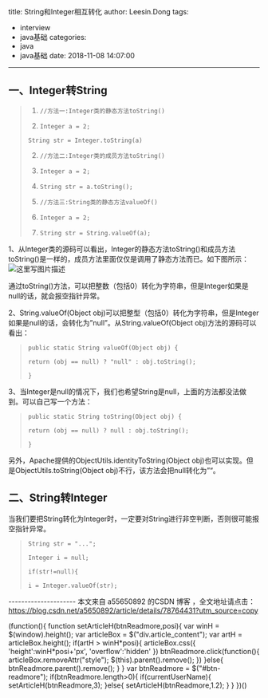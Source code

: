 title: String和Integer相互转化
author: Leesin.Dong
tags:
  - interview
  - java基础
categories:
  - java
  - java基础
date: 2018-11-08 14:07:00
---
一、Integer转String
----------------

> 1.  `//方法一:Integer类的静态方法toString()`
>     
> 2.  `Integer a = 2;`
>     
> 
> `String str = Integer.toString(a)`
> 
> 2.  `//方法二:Integer类的成员方法toString()`
>     
> 3.  `Integer a = 2;`
>     
> 4.  `String str = a.toString();`
>     
> 
> 6.  `//方法三:String类的静态方法valueOf()`
>     
> 7.  `Integer a = 2;`
>     
> 8.  `String str = String.valueOf(a);`
>     

1、从Integer类的源码可以看出，Integer的静态方法toString()和成员方法toString()是一样的，成员方法里面仅仅是调用了静态方法而已。如下图所示：   
![这里写图片描述](https://img-blog.csdn.net/20160314164912182)

通过toString()方法，可以把整数（包括0）转化为字符串，但是Integer如果是null的话，就会报空指针异常。

2、String.valueOf(Object obj)可以把整型（包括0）转化为字符串，但是Integer如果是null的话，会转化为”null”。从String.valueOf(Object obj)方法的源码可以看出：

> `public static String valueOf(Object obj) {`
> 
> `return (obj == null) ? "null" : obj.toString();`
> 
> `}`

3、当Integer是null的情况下，我们也希望String是null，上面的方法都没法做到。可以自己写一个方法：

> `public static String toString(Object obj) {`
> 
> `return (obj == null) ? null : obj.toString();`
> 
> `}`

另外，Apache提供的ObjectUtils.identityToString(Object obj)也可以实现。但是ObjectUtils.toString(Object obj)不行，该方法会把null转化为”“。

二、String转Integer
----------------

当我们要把String转化为Integer时，一定要对String进行非空判断，否则很可能报空指针异常。

> `String str = "...";`
> 
> `Integer i = null;`
> 
> `if(str!=null){`
> 
> `i = Integer.valueOf(str);`

\-\-\-\-\-\-\-\-\-\-\-\-\-\-\-\-\-\-\-\-\- 本文来自 a55650892 的CSDN 博客 ，全文地址请点击：https://blog.csdn.net/a5650892/article/details/78764431?utm_source=copy

(function(){ function setArticleH(btnReadmore,posi){ var winH = $(window).height(); var articleBox = $("div.article_content"); var artH = articleBox.height(); if(artH > winH\*posi){ articleBox.css({ 'height':winH\*posi+'px', 'overflow':'hidden' }) btnReadmore.click(function(){ articleBox.removeAttr("style"); $(this).parent().remove(); }) }else{ btnReadmore.parent().remove(); } } var btnReadmore = $("#btn-readmore"); if(btnReadmore.length>0){ if(currentUserName){ setArticleH(btnReadmore,3); }else{ setArticleH(btnReadmore,1.2); } } })()